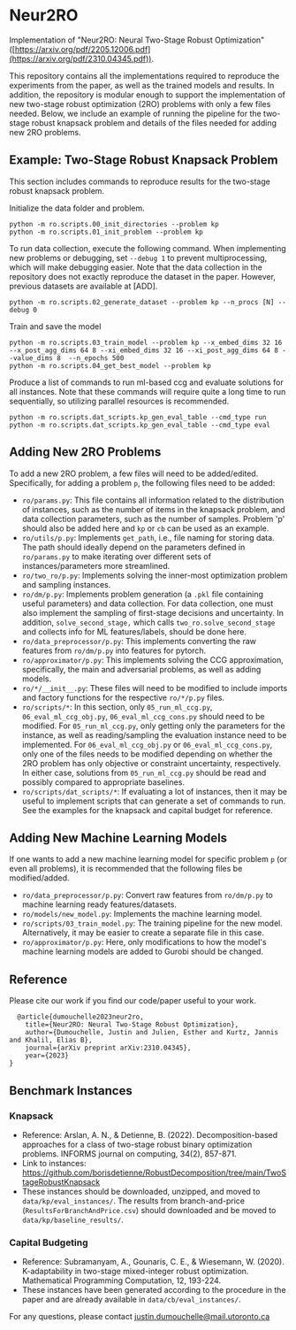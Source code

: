 # Neur2RO
Implementation of "Neur2RO: Neural Two-Stage Robust Optimization" ([https://arxiv.org/pdf/2205.12006.pdf](https://arxiv.org/pdf/2310.04345.pdf)).  

This repository contains all the implementations required to reproduce the experiments from the paper, as well as the trained models and results.  In addition, the repository is modular enough to support the implementation of new two-stage robust optimization (2RO) problems with only a few files needed.  Below, we include an example of running the pipeline for the two-stage robust knapsack problem and details of the files needed for adding new 2RO problems.  


## Example:  Two-Stage Robust Knapsack Problem

This section includes commands to reproduce results for the two-stage robust knapsack problem.

Initialize the data folder and problem.
```
python -m ro.scripts.00_init_directories --problem kp
python -m ro.scripts.01_init_problem --problem kp 
```



To run data collection, execute the following command.  When implementing new problems or debugging, set `--debug 1` to prevent multiprocessing, which will make debugging easier.  Note that the data collection in the repository does not exactly reproduce the dataset in the paper.  However, previous datasets are available at [ADD].  
```
python -m ro.scripts.02_generate_dataset --problem kp --n_procs [N] --debug 0
```

Train and save the model
```
python -m ro.scripts.03_train_model --problem kp --x_embed_dims 32 16 --x_post_agg_dims 64 8 --xi_embed_dims 32 16 --xi_post_agg_dims 64 8 --value_dims 8  --n_epochs 500
python -m ro.scripts.04_get_best_model --problem kp
```

Produce a list of commands to run ml-based ccg and evaluate solutions for all instances.  Note that these commands will require quite a long time to run sequentially, so utilizing parallel resources is recommended.  
```
python -m ro.scripts.dat_scripts.kp_gen_eval_table --cmd_type run
python -m ro.scripts.dat_scripts.kp_gen_eval_table --cmd_type eval
```


## Adding New 2RO Problems

To add a new 2RO problem, a few files will need to be added/edited. Specifically, for adding a problem `p`, the following files need to be added:
- `ro/params.py`: This file contains all information related to the distribution of instances, such as the number of items in the knapsack problem, and data collection parameters, such as the number of samples.  Problem 'p' should also be added here and `kp` or `cb` can be used as an example.  
- `ro/utils/p.py`: Implements `get_path`, i.e., file naming for storing data. The path should ideally depend on the parameters defined in `ro/params.py` to make iterating over different sets of instances/parameters more streamlined.  
- `ro/two_ro/p.py`: Implements solving the inner-most optimization problem and sampling instances.
- `ro/dm/p.py`: Implements problem generation (a `.pkl` file containing useful parameters) and data collection.  For data collection, one must also implement the sampling of first-stage decisions and uncertainty. In addition, `solve_second_stage,` which calls `two_ro.solve_second_stage` and collects info for ML features/labels, should be done here.
- `ro/data_preprocessor/p.py`: This implements converting the raw features from `ro/dm/p.py` into features for pytorch. 
- `ro/approximator/p.py`: This implements solving the CCG approximation, specifically, the main and adversarial problems, as well as adding models.  
- `ro/*/__init__.py`: These files will need to be modified to include imports and factory functions for the respective `ro/*/p.py` files.
- `ro/scripts/*`:  In this section, only `05_run_ml_ccg.py`, `06_eval_ml_ccg_obj.py`, `06_eval_ml_ccg_cons.py` should need to be modified.  For `05_run_ml_ccg.py`, only getting only the parameters for the instance, as well as reading/sampling the evaluation instance need to be implemented.  For `06_eval_ml_ccg_obj.py` or `06_eval_ml_ccg_cons.py`, only one of the files needs to be modified depending on whether the 2RO problem has only objective or constraint uncertainty, respectively.  In either case, solutions from `05_run_ml_ccg.py` should be read and possibly compared to appropriate baselines.
- `ro/scripts/dat_scripts/*`:  If evaluating a lot of instances, then it may be useful to implement scripts that can generate a set of commands to run.  See the examples for the knapsack and capital budget for reference.  

## Adding New Machine Learning Models
If one wants to add a new machine learning model for specific problem `p` (or even all problems), it is recommended that the following files be modified/added.
- `ro/data_preprocessor/p.py`: Convert raw features from `ro/dm/p.py` to machine learning ready features/datasets.
- `ro/models/new_model.py`: Implements the machine learning model.
- `ro/scripts/03_train_model.py`:  The training pipeline for the new model.  Alternatively, it may be easier to create a separate file in this case.
- `ro/approximator/p.py`:  Here, only modifications to how the model's machine learning models are added to Gurobi should be changed.



## Reference

Please cite our work if you find our code/paper useful to your work.

```
  @article{dumouchelle2023neur2ro,
    title={Neur2RO: Neural Two-Stage Robust Optimization},
    author={Dumouchelle, Justin and Julien, Esther and Kurtz, Jannis and Khalil, Elias B},
    journal={arXiv preprint arXiv:2310.04345},
    year={2023}
}
```

## Benchmark Instances

### Knapsack
- Reference: Arslan, A. N., & Detienne, B. (2022). Decomposition-based approaches for a class of two-stage robust binary optimization problems. INFORMS journal on computing, 34(2), 857-871.
- Link to instances: https://github.com/borisdetienne/RobustDecomposition/tree/main/TwoStageRobustKnapsack
- These instances should be downloaded, unzipped, and moved to `data/kp/eval_instances/`.  The results from branch-and-price (`ResultsForBranchAndPrice.csv`) should downloaded and be moved to `data/kp/baseline_results/`.
  
### Capital Budgeting
- Reference: Subramanyam, A., Gounaris, C. E., & Wiesemann, W. (2020). K-adaptability in two-stage mixed-integer robust optimization. Mathematical Programming Computation, 12, 193-224.
- These instances have been generated according to the procedure in the paper and are already available in `data/cb/eval_instances/`.


For any questions, please contact justin.dumouchelle@mail.utoronto.ca
